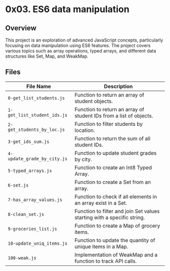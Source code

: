 # 0x03. ES6 data manipulation

## Overview

This project is an exploration of advanced JavaScript concepts, particularly focusing on data manipulation using ES6 features. The project covers various topics such as array operations, typed arrays, and different data structures like Set, Map, and WeakMap.

## Files

| File Name                     | Description                                                        |
|-------------------------------|--------------------------------------------------------------------|
| `0-get_list_students.js`      | Function to return an array of student objects.                    |
| `1-get_list_student_ids.js`   | Function to return an array of student IDs from a list of objects. |
| `2-get_students_by_loc.js`    | Function to filter students by location.                           |
| `3-get_ids_sum.js`            | Function to return the sum of all student IDs.                     |
| `4-update_grade_by_city.js`   | Function to update student grades by city.                         |
| `5-typed_arrays.js`           | Function to create an Int8 Typed Array.                            |
| `6-set.js`                    | Function to create a Set from an array.                            |
| `7-has_array_values.js`       | Function to check if all elements in an array exist in a Set.      |
| `8-clean_set.js`              | Function to filter and join Set values starting with a specific string. |
| `9-groceries_list.js`         | Function to create a Map of grocery items.                         |
| `10-update_uniq_items.js`     | Function to update the quantity of unique items in a Map.          |
| `100-weak.js`                 | Implementation of WeakMap and a function to track API calls.       |
